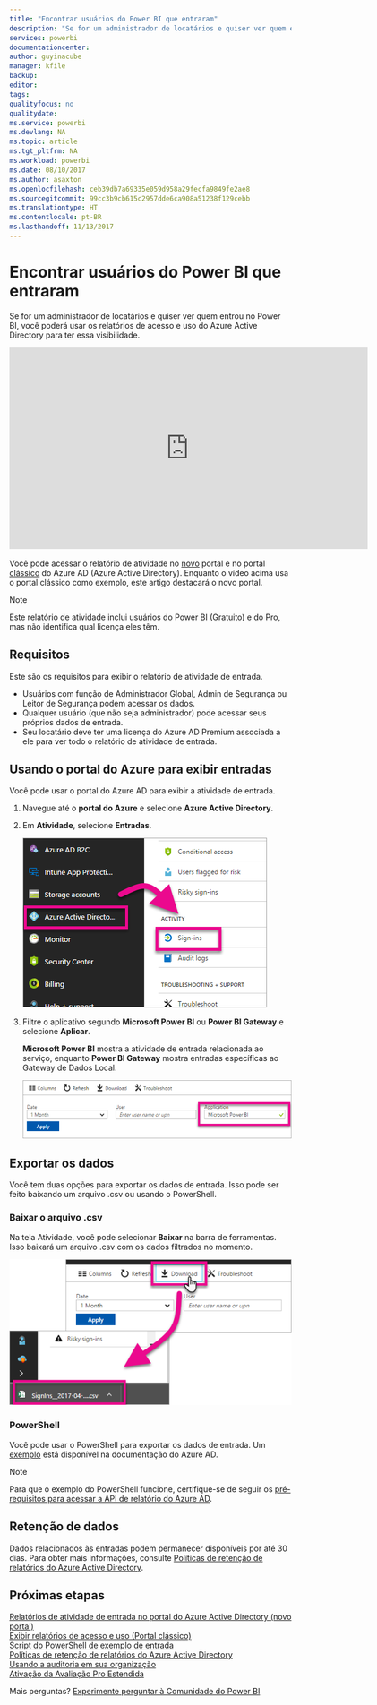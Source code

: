 ```yaml
---
title: "Encontrar usuários do Power BI que entraram"
description: "Se for um administrador de locatários e quiser ver quem entrou no Power BI, você poderá usar os relatórios de acesso e uso do Azure Active Directory para ter essa visibilidade."
services: powerbi
documentationcenter: 
author: guyinacube
manager: kfile
backup: 
editor: 
tags: 
qualityfocus: no
qualitydate: 
ms.service: powerbi
ms.devlang: NA
ms.topic: article
ms.tgt_pltfrm: NA
ms.workload: powerbi
ms.date: 08/10/2017
ms.author: asaxton
ms.openlocfilehash: ceb39db7a69335e059d958a29fecfa9849fe2ae8
ms.sourcegitcommit: 99cc3b9cb615c2957dde6ca908a51238f129cebb
ms.translationtype: HT
ms.contentlocale: pt-BR
ms.lasthandoff: 11/13/2017
---
```

# <a name="find-power-bi-users-that-have-signed-in"></a>Encontrar usuários do Power BI que entraram
Se for um administrador de locatários e quiser ver quem entrou no Power BI, você poderá usar os relatórios de acesso e uso do Azure Active Directory para ter essa visibilidade.

<iframe width="640" height="360" src="https://www.youtube.com/embed/1AVgh9w9VM8?showinfo=0" frameborder="0" allowfullscreen></iframe>

Você pode acessar o relatório de atividade no [novo](https://docs.microsoft.com/azure/active-directory/active-directory-reporting-activity-sign-ins) portal e no portal [clássico](https://docs.microsoft.com/azure/active-directory/active-directory-view-access-usage-reports) do Azure AD (Azure Active Directory). Enquanto o vídeo acima usa o portal clássico como exemplo, este artigo destacará o novo portal.

> [!NOTE]
> Este relatório de atividade inclui usuários do Power BI (Gratuito) e do Pro, mas não identifica qual licença eles têm.
> 
> 

## <a name="requirements"></a>Requisitos
Este são os requisitos para exibir o relatório de atividade de entrada.

* Usuários com função de Administrador Global, Admin de Segurança ou Leitor de Segurança podem acessar os dados.
* Qualquer usuário (que não seja administrador) pode acessar seus próprios dados de entrada.
* Seu locatário deve ter uma licença do Azure AD Premium associada a ele para ver todo o relatório de atividade de entrada.

## <a name="using-the-azure-portal-to-view-sign-ins"></a>Usando o portal do Azure para exibir entradas
Você pode usar o portal do Azure AD para exibir a atividade de entrada.

1. Navegue até o **portal do Azure** e selecione **Azure Active Directory**.
2. Em **Atividade**, selecione **Entradas**.
   
    ![](media/service-admin-access-usage/azure-portal-sign-ins.png)
3. Filtre o aplicativo segundo **Microsoft Power BI** ou **Power BI Gateway** e selecione **Aplicar**.
   
    **Microsoft Power BI** mostra a atividade de entrada relacionada ao serviço, enquanto **Power BI Gateway** mostra entradas específicas ao Gateway de Dados Local.
   
    ![](media/service-admin-access-usage/sign-in-filter.png)

## <a name="export-the-data"></a>Exportar os dados
Você tem duas opções para exportar os dados de entrada. Isso pode ser feito baixando um arquivo .csv ou usando o PowerShell.

### <a name="download-csv"></a>Baixar o arquivo .csv
Na tela Atividade, você pode selecionar **Baixar** na barra de ferramentas. Isso baixará um arquivo .csv com os dados filtrados no momento.

![](media/service-admin-access-usage/download-sign-in-data-csv.png)

### <a name="powershell"></a>PowerShell
Você pode usar o PowerShell para exportar os dados de entrada. Um [exemplo](https://docs.microsoft.com/azure/active-directory/active-directory-reporting-api-sign-in-activity-samples#powershell-script) está disponível na documentação do Azure AD.

> [!NOTE]
> Para que o exemplo do PowerShell funcione, certifique-se de seguir os [pré-requisitos para acessar a API de relatório do Azure AD](https://docs.microsoft.com/en-us/azure/active-directory/active-directory-reporting-api-prerequisites).
> 
> 

## <a name="data-retention"></a>Retenção de dados
Dados relacionados às entradas podem permanecer disponíveis por até 30 dias. Para obter mais informações, consulte [Políticas de retenção de relatórios do Azure Active Directory](https://docs.microsoft.com/azure/active-directory/active-directory-reporting-retention).

## <a name="next-steps"></a>Próximas etapas
[Relatórios de atividade de entrada no portal do Azure Active Directory (novo portal)](https://docs.microsoft.com/azure/active-directory/active-directory-reporting-activity-sign-ins)  
[Exibir relatórios de acesso e uso (Portal clássico)](https://docs.microsoft.com/azure/active-directory/active-directory-view-access-usage-reports#view-or-download-a-report)  
[Script do PowerShell de exemplo de entrada](https://docs.microsoft.com/azure/active-directory/active-directory-reporting-api-sign-in-activity-samples#powershell-script)  
[Políticas de retenção de relatórios do Azure Active Directory](https://docs.microsoft.com/azure/active-directory/active-directory-reporting-retention)  
[Usando a auditoria em sua organização](service-admin-auditing.md)  
[Ativação da Avaliação Pro Estendida](service-extended-pro-trial.md)

Mais perguntas? [Experimente perguntar à Comunidade do Power BI](https://community.powerbi.com/)

